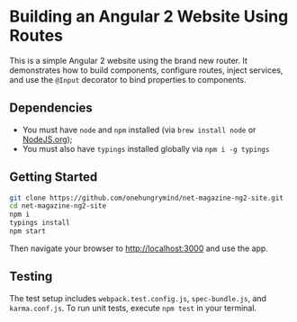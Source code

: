 # Building an Angular 2 Website Using Routes
This is a simple Angular 2 website using the brand new router. It demonstrates how to build components, configure routes, inject services, and use the `@Input` decorator to bind properties to components.

## Dependencies
- You must have `node` and `npm` installed (via `brew install node` or [NodeJS.org](https://nodejs.org/en/));
- You must also have `typings` installed globally via `npm i -g typings`

## Getting Started


```bash
git clone https://github.com/onehungrymind/net-magazine-ng2-site.git
cd net-magazine-ng2-site
npm i
typings install
npm start
```

Then navigate your browser to [http://localhost:3000](http://localhost:3000) and use the app.

## Testing
The test setup includes `webpack.test.config.js`, `spec-bundle.js`, and `karma.conf.js`. To run unit tests, execute `npm test` in your terminal.

